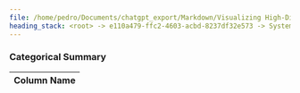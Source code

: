 ```yaml
---
file: /home/pedro/Documents/chatgpt_export/Markdown/Visualizing High-Dim Data Over Time.md
heading_stack: <root> -> e110a479-ffc2-4603-acbd-8237df32e573 -> System -> 7809300d-2e24-4429-a8c5-1f29ad85f9b2 -> System -> aaa2edfe-1989-493a-b69e-725783a32255 -> User -> 234b6612-41b7-4bfd-8027-9ecdc361bb01 -> Assistant -> 1. Animated Scatter Plots -> 2. Parallel Coordinates -> 3. Radial Layouts -> 4. Heatmaps -> 5. Glyph-based Techniques -> 6. Contour Plots -> 7. Network Graphs -> 8. Dimensionality Reduction + Animation -> 9. Small Multiples -> 10. Interactive Sliders -> aaa22307-4fa3-446b-9c7f-3f0538f60a97 -> User -> f81c7bf5-9c63-4fea-a261-1ea9c74b7383 -> Assistant -> d1413c97-d50f-47ea-9c76-d74385d4606a -> Tool -> 9251f206-140d-42e0-b72c-441a67c48571 -> Assistant -> a2b7a96f-23c0-479e-a50c-88c49ffb6591 -> Tool -> f4171e67-0150-49f1-b7ab-8bb4db769da2 -> Assistant -> 4fdeae90-3b2f-459b-b5e3-878449789bb4 -> Assistant -> 49e42c0c-e493-4cec-9f46-86bd9ae45623 -> Tool -> 6dca96a7-4149-4f6b-8daa-0d1770f1e42b -> Assistant -> 87ae73a2-ed65-4827-9f73-8575518cde36 -> Tool -> b8b87e10-ed55-407b-8cf7-9a293091d5bc -> Assistant -> 91b3c3b2-7d21-4d58-9cd3-1794186263b0 -> Tool -> 4d48d409-b039-4710-a14f-02fc6c931f17 -> Assistant -> a3e9a1cd-aadb-46bc-b082-86d15a475628 -> Assistant -> af4dac37-61a9-4cc8-bc37-a2235be2a318 -> Tool -> Generate synthetic data -> Initialize the plot -> Update function for animation -> Create animation -> 38688101-5119-4b30-91a2-7d76437b00d4 -> Assistant -> aaa2f7e6-af87-490e-83ff-d24cae0d9c3f -> User -> ce478bcc-f11c-4cf2-ba62-3e81532f092b -> Assistant -> 76f8b881-69fa-4fab-8a88-7d1c058c7956 -> Tool -> 2b0ba511-bf76-40e6-a620-05917852811e -> Assistant -> 4e398860-deca-47d8-bed1-ff4841b8b1bf -> Tool -> b8adf63d-b670-4f70-97cf-4af1db868dd0 -> Assistant -> ee36a5ef-1dc7-4f9c-b179-e12464e80627 -> Tool -> Create a Panel widget for the slider -> Function to update the plot based on the slider -> Attach the update function to the slider -> Create Panel layout and display -> 8cbd6d53-a6ce-468d-8884-51b5622a982a -> Assistant -> aaa224c0-ae2d-44ce-a88f-091366dfd296 -> User -> 995b5533-9e30-42f0-8f04-79f17247305f -> Assistant -> 89fc1077-a36b-4caa-9a14-aa5e3ff53678 -> Assistant -> 8d9c34f1-81cf-4f03-9bed-8f5c7888eaeb -> Tool -> Function to generate semi-random synthetic data with branching -> Generate the data -> a43f4cd5-3207-467e-a1bd-6e53490b88aa -> Assistant -> aaa27efc-c28c-43f2-aeaf-4582a914d51e -> User -> 0f0c72a9-993a-4da8-afd4-dc64c48ca9f2 -> Assistant -> 6997dea5-66c0-451f-8e80-cf000c3cb893 -> Tool -> e022d770-834e-41a4-b000-63b502ef8e34 -> Assistant -> 8df274c4-d73c-4596-afe7-822731180cd8 -> Tool -> Function to generate more synthetic data with multiple branches -> Generate synthetic data -> Dataframe Summary -> Column Information -> Categorical Summary
---
```

### Categorical Summary

| Column Name   |
|---------------|


